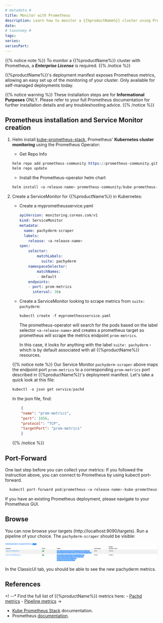 ```yaml
---
# metadata # 
title: Monitor with Prometheus
description: Learn how to monitor a {{%productName%}} cluster using Prometheus. 
date: 
# taxonomy #
tags: 
series:
seriesPart:
--- 
```


{{% notice note %}}
To monitor a {{%productName%}} cluster
with Prometheus, a ***Enterprise License*** is required. 
{{% /notice %}}


{{%productName%}}'s deployment manifest exposes Prometheus metrics, 
allowing an easy set up of the monitoring of your cluster.
Only available for self-managed deployments today. 


{{% notice warning %}}
These installation steps are for **Informational Purposes** ONLY. 
Please refer to your full Prometheus documentation for further installation details and any troubleshooting advice.
{{% /notice %}}

## Prometheus installation and Service Monitor creation
1. Helm install [kube-prometheus-stack](https://github.com/prometheus-community/helm-charts/tree/main/charts/kube-prometheus-stack#kube-prometheus-stack),
Prometheus' **Kubernetes cluster monitoring** using the Prometheus Operator:

    - Get Repo Info
    ```s
    helm repo add prometheus-community https://prometheus-community.github.io/helm-charts
    helm repo update
    ```

    - Install the Prometheus-operator helm chart
    ```s
    helm install <a-release-name> prometheus-community/kube-prometheus-stack
    ```

1. Create a ServiceMonitor for {{%productName%}} in Kubernetes:
    - Create a myprometheusservice.yaml
        ```s
        apiVersion: monitoring.coreos.com/v1
        kind: ServiceMonitor
        metadata:
          name: pachyderm-scraper
          labels:
            release: <a-release-name>
        spec:
            selector:
                matchLabels:
                  suite: pachyderm
            namespaceSelector:
                matchNames:
                - default
            endpoints:
            - port: prom-metrics
              interval: 30s
        ```
    - Create a ServiceMonitor looking to scrape metrics from `suite: pachyderm`:
        ```s
        kubectl create -f myprometheusservice.yaml
        ```
        The prometheus-operator will search for the pods based on the label selector `<a-release-name>`
        and creates a prometheus target so prometheus will scrape the metrics endpoint `prom-metrics`.

        In this case, it looks for anything with the label `suite: pachyderm` -
        which is by default associated with all {{%productName%}} resources.

    {{% notice note %}}
    Our Service Monitor `pachyderm-scraper` above maps the endpoint port `prom-metrics`
    to a corresponding `prom-metrics` port described in {{%productName%}}'s deployment manifest.
    Let's take a quick look at this file:

    ```s
    kubectl -o json get service/pachd
    ```
    In the json file, find:

    ```json
        {
        "name": "prom-metrics",
        "port": 1656,
        "protocol": "TCP",
        "targetPort": "prom-metrics"
        }
    ```
    {{% /notice %}}
    
## Port-Forward
One last step before you can collect your metrics:
If you followed the instruction above, you can connect to Prometheus by using kubectl port-forward.

```s
  kubectl port-forward pod/prometheus-<a-release-name>-kube-prometheus-stack-prometheus-0 9090
```
If you have an existing Prometheus deployment, please navigate to your Prometheus GUI.

## Browse
You can now browse your targets (http://localhost:9090/targets).
Run a pipeline of your choice. The `pachyderm-scraper` should be visible:

![pachyderm scraper target](/images/prometheus_target_pachyderm_scaper.png)

In the ClassicUI tab, you should be able to see the new pachyderm metrics.

## References
<! --* Find the full list of {{%productName%}} metrics here:
    - [Pachd metrics](./pachd-metrics)
    - [Pipeline metrics](./job-metrics) ->
* [Kube Prometheus Stack](https://github.com/prometheus-community/helm-charts/tree/main/charts/kube-prometheus-stack) documentation.
* Prometheus [documentation](https://prometheus.io/docs/introduction/overview/).
